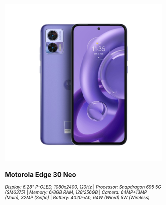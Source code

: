 ![Motorola-Miami](https://github.com/Motorola-Miami/.github/raw/master/profile/miami.png)

## Motorola Edge 30 Neo
*Display: 6.28" P-OLED, 1080x2400, 120Hz* | *Processor: Snapdragon 695 5G (SM6375)* | *Memory: 6/8GB RAM, 128/256GB* | *Camera: 64MP+13MP (Main), 32MP (Selfie)* | *Battery: 4020mAh, 64W (Wired) 5W (Wireless)*
